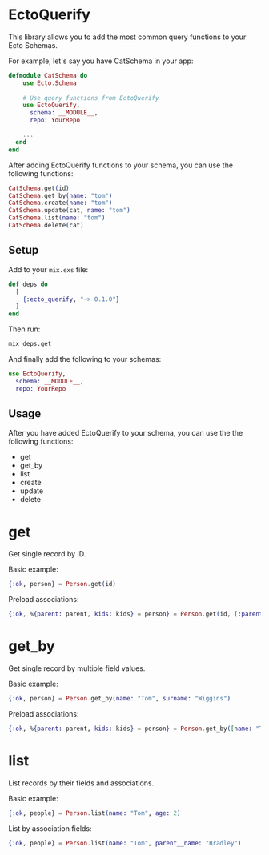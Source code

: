 # EctoQuerify

This library allows you to add the most common query functions to your Ecto Schemas.

For example, let's say you have CatSchema in your app:

```elixir
defmodule CatSchema do
    use Ecto.Schema
    
    # Use query functions from EctoQuerify
    use EctoQuerify,
      schema: __MODULE__,
      repo: YourRepo

    ...
  end
end
```

After adding EctoQuerify functions to your schema, you can use the following functions:

```elixir
CatSchema.get(id)
CatSchema.get_by(name: "tom")
CatSchema.create(name: "tom")
CatSchema.update(cat, name: "tom")
CatSchema.list(name: "tom")
CatSchema.delete(cat)
```

## Setup

Add to your `mix.exs` file:

```elixir
def deps do
  [
    {:ecto_querify, "~> 0.1.0"}
  ]
end
```

Then run:

```zsh
mix deps.get
```

And finally add the following to your schemas:

```elixir
use EctoQuerify,
  schema: __MODULE__,
  repo: YourRepo
```

## Usage

After you have added EctoQuerify to your schema, you can use the the following functions:

- get
- get_by
- list
- create
- update
- delete

# get

Get single record by ID.

Basic example:

```elixir
{:ok, person} = Person.get(id)
```

Preload associations:

```elixir
{:ok, %{parent: parent, kids: kids} = person} = Person.get(id, [:parent, :kids])
```

# get_by

Get single record by multiple field values.

Basic example:

```elixir
{:ok, person} = Person.get_by(name: "Tom", surname: "Wiggins")
```

Preload associations:

```elixir
{:ok, %{parent: parent, kids: kids} = person} = Person.get_by([name: "Tom", surname: "Wiggins"], [:parent, :kids])
```

# list

List records by their fields and associations.

Basic example:

```elixir
{:ok, people} = Person.list(name: "Tom", age: 2)
```

List by association fields:

```elixir
{:ok, people} = Person.list(name: "Tom", parent__name: "Bradley")
```
